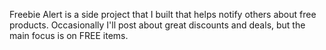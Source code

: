 Freebie Alert is a side project that I built that helps notify others about free products. Occasionally I'll post about great discounts and deals, but the main focus is on FREE items.

